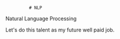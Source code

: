              # NLP
Natural Language Processing
  
Let's do this talent as my future well paid job.
 

